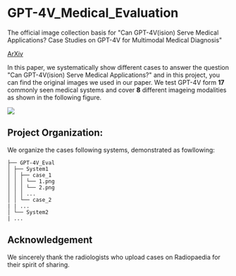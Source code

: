 # GPT-4V_Medical_Evaluation
The official image collection basis for "Can GPT-4V(ision) Serve Medical Applications? Case Studies on GPT-4V for Multimodal Medical Diagnosis"

[ArXiv](https://arxiv.org/abs/2310.09909)

In this paper, we systematically show different cases to answer the question "Can GPT-4V(ision) Serve Medical Applications?" and in this project, you can find the original images we used in our paper. We test GPT-4V form **17** commonly seen medical systems and cover **8** different imageing modalities as shown in the following figure.

<img src="https://github.com/chaoyi-wu/GPT-4V_Medical_Evaluation/blob/main/teaser.png"/>

## Project Organization:
We organize the cases following systems, demonstrated as fowllowing: 
```
├── GPT-4V_Eval 
│ ├── System1 
│ │ ├── case_1 
│ │ │ └── 1.png 
│ │ │ └── 2.png 
│ │ │ ... 
│ │ └── case_2 
| | ... 
│ └── System2 
| ... 
```

## Acknowledgement
We sincerely thank the radiologists who upload cases on Radiopaedia for their spirit of sharing.

